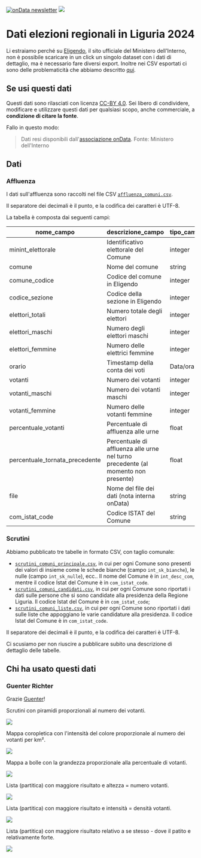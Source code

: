 <a href="https://ondata.substack.com/"><img src="https://img.shields.io/badge/%F0%9F%93%9A-onData%20newsletter-3794ff" alt="onData newsletter"/></a> <a href="https://datibenecomune.substack.com/about"><img src="https://img.shields.io/badge/%F0%9F%99%8F-%23datiBeneComune-%23cc3232"/></a>



# Dati elezioni regionali in Liguria 2024

Li estraiamo perché su [Eligendo](https://elezioni.interno.gov.it/risultati/20241027/regionali/votanti/italia/07), il sito ufficiale del Ministero dell'Interno, non è possibile scaricare in un click un singolo dataset con i dati di dettaglio, ma è necessario fare diversi export. Inoltre nei CSV esportati ci sono delle problematicità che abbiamo descritto [qui](https://x.com/ondatait/status/1850497807481721189).


## Se usi questi dati

Questi dati sono rilasciati con licenza [CC-BY 4.0](https://creativecommons.org/licenses/by/4.0/deed.it). Sei libero di condividere, modificare e utilizzare questi dati per qualsiasi scopo, anche commerciale, a **condizione di citare la fonte**.

Fallo in questo modo:

> Dati resi disponibili dall'[associazione onData](https://github.com/ondata/elezioni_regionali_liguria_2024). Fonte: Ministero dell'Interno

## Dati

### Affluenza

I dati sull'affluenza sono raccolti nel file CSV [`affluenza_comuni.csv`](dati/affluenza_comuni.csv).

Il separatore dei decimali è il punto, e la codifica dei caratteri è UTF-8.

La tabella è composta dai seguenti campi:

| **nome_campo** | **descrizione_campo** | **tipo_campo** | **esempio** |
| --- | --- | --- | --- |
| minint_elettorale | Identificativo elettorale del Comune | integer | 1070370010 |
| comune | Nome del comune | string | AIROLE |
| comune_codice | Codice del comune in Eligendo | integer | 10 |
| codice_sezione | Codice della sezione in Eligendo | integer | 1 |
| elettori_totali | Numero totale degli elettori | integer | 262 |
| elettori_maschi | Numero degli elettori maschi | integer | 147 |
| elettori_femmine | Numero delle elettrici femmine | integer | 115 |
| orario | Timestamp della conta dei voti | Data/ora | 20241027120000 |
| votanti | Numero dei votanti | integer | 45 |
| votanti_maschi | Numero dei votanti maschi | integer | 20 |
| votanti_femmine | Numero delle votanti femmine | integer | 25 |
| percentuale_votanti | Percentuale di affluenza alle urne | float | 17.18 |
| percentuale_tornata_precedente | Percentuale di affluenza alle urne nel turno precedente (al momento non presente) | float |  |
| file | Nome del file dei dati (nota interna onData) | string | affluenza_comune_037_0010 |
| com_istat_code | Codice ISTAT del Comune | string | 008001 |

### Scrutini

Abbiamo pubblicato tre tabelle in formato CSV, con taglio comunale:

- [`scrutini_comuni_principale.csv`](dati/scrutini_comuni_principale.csv), in cui per ogni Comune sono presenti dei valori di insieme come le schede bianche (campo `int_sk_bianche`), le nulle (campo `int_sk_nulle`), ecc.. Il nome del Comune è in `int_desc_com`, mentre il codice Istat del Comune è in `com_istat_code`.
- [`scrutini_comuni_candidati.csv`](dati/scrutini_comuni_candidati.csv), in cui per ogni Comune sono riportati i dati sulle persone che si sono candidate alla presidenza della Regione Liguria. Il codice Istat del Comune è in `com_istat_code`;
- [`scrutini_comuni_liste.csv`](dati/scrutini_comuni_liste.csv), in cui per ogni Comune sono riportati i dati sulle liste che appoggiano le varie candidature alla presidenza. Il codice Istat del Comune è in `com_istat_code`.

Il separatore dei decimali è il punto, e la codifica dei caratteri è UTF-8.

Ci scusiamo per non riuscire a pubblicare subito una descrizione di dettaglio delle tabelle.

## Chi ha usato questi dati

### Guenter Richter

Grazie [Guenter](https://www.linkedin.com/in/guenter-richter-9b13b4/)!

Scrutini con piramidi proporzionali al numero dei votanti.

[![](imgs/01.png)](https://gjrichter.github.io/pages/Elections/Italy/Regionali/Liguria/2024/scrutini_candidati_alpha_peak.html)

Mappa coropletica con l'intensità del colore proporzionale al numero dei votanti per km².

[![](imgs/02.png)](https://gjrichter.github.io/pages/Elections/Italy/Regionali/Liguria/2024/scrutini_candidati_alpha.html)

Mappa a bolle con la grandezza proporzionale alla percentuale di votanti.

[![](imgs/03.png)](https://gjrichter.github.io/pages/Elections/Italy/Regionali/Liguria/2024/scrutini_candidati_alpha_symbol.html)

Lista (partitica) con maggiore risultato e altezza = numero votanti.

[![](imgs/04.png)](https://gjrichter.github.io/pages/Elections/Italy/Regionali/Liguria/2024/scrutini_liste_alpha_peak.html)

Lista (partitica) con maggiore risultato e intensità = densità votanti.

[![](imgs/05.png)](https://gjrichter.github.io/pages/Elections/Italy/Regionali/Liguria/2024/scrutini_liste_dominante_alpha.html)

Lista (partitica) con maggiore risultato relativo a se stesso - dove il patito e relativamente forte.

[![](imgs/06.png)](https://gjrichter.github.io/pages/Elections/Italy/Regionali/Liguria/2024/scrutini_liste_percentofmean.html)
